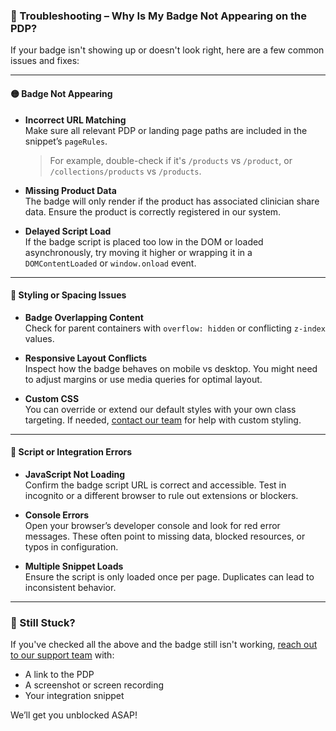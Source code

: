 ### 🔧 Troubleshooting – Why Is My Badge Not Appearing on the PDP?

If your badge isn't showing up or doesn't look right, here are a few common issues and fixes:

---

#### 🟡 **Badge Not Appearing**

- **Incorrect URL Matching**  
  Make sure all relevant PDP or landing page paths are included in the snippet’s `pageRules`.  
  > For example, double-check if it's `/products` vs `/product`, or `/collections/products` vs `/products`.

- **Missing Product Data**  
  The badge will only render if the product has associated clinician share data. Ensure the product is correctly registered in our system.

- **Delayed Script Load**  
  If the badge script is placed too low in the DOM or loaded asynchronously, try moving it higher or wrapping it in a `DOMContentLoaded` or `window.onload` event.

---

#### 🎨 **Styling or Spacing Issues**

- **Badge Overlapping Content**  
  Check for parent containers with `overflow: hidden` or conflicting `z-index` values.

- **Responsive Layout Conflicts**  
  Inspect how the badge behaves on mobile vs desktop. You might need to adjust margins or use media queries for optimal layout.

- **Custom CSS**  
  You can override or extend our default styles with your own class targeting. If needed, [contact our team](mailto:dev-support@frontrowmd.com) for help with custom styling.

---

#### 🧪 **Script or Integration Errors**

- **JavaScript Not Loading**  
  Confirm the badge script URL is correct and accessible. Test in incognito or a different browser to rule out extensions or blockers.

- **Console Errors**  
  Open your browser’s developer console and look for red error messages. These often point to missing data, blocked resources, or typos in configuration.

- **Multiple Snippet Loads**  
  Ensure the script is only loaded once per page. Duplicates can lead to inconsistent behavior.

---

### 🧵 Still Stuck?

If you've checked all the above and the badge still isn't working, [reach out to our support team](mailto:dev-support@frontrowmd.com) with:

- A link to the PDP
- A screenshot or screen recording
- Your integration snippet

We’ll get you unblocked ASAP!
